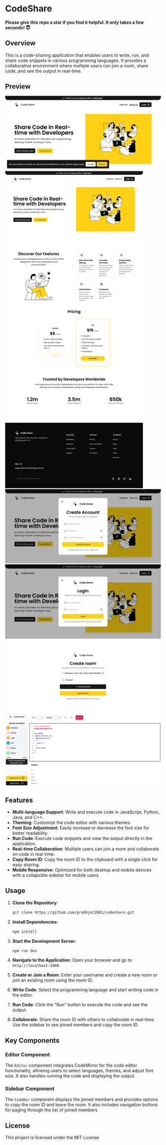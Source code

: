 # CodeShare 
**Please give this repo a star if you find it helpful. It only takes a few seconds! 😇**
## Overview

This is a code-sharing application that enables users to write, run, and share code snippets in various programming languages. It provides a collaborative environment where multiple users can join a room, share code, and see the output in real-time.

## Preview

![Alt text](https://github.com/prabhjot2001/codeshare/blob/main/preview/preview%20(5).png)
![Alt text](https://github.com/prabhjot2001/codeshare/blob/main/preview/preview%20(4).png)
![Alt text](https://github.com/prabhjot2001/codeshare/blob/main/preview/preview%20(2).png)
![Alt text](https://github.com/prabhjot2001/codeshare/blob/main/preview/preview%20(3).png)
![Alt text](https://github.com/prabhjot2001/codeshare/blob/main/preview/preview%20(6).png)
![Alt text](https://github.com/prabhjot2001/codeshare/blob/main/preview/preview%20(7).png)

## Features

- **Multi-language Support**: Write and execute code in JavaScript, Python, Java, and C++.
- **Theming**: Customize the code editor with various themes.
- **Font Size Adjustment**: Easily increase or decrease the font size for better readability.
- **Run Code**: Execute code snippets and view the output directly in the application.
- **Real-time Collaboration**: Multiple users can join a room and collaborate on code in real-time.
- **Copy Room ID**: Copy the room ID to the clipboard with a single click for easy sharing.
- **Mobile Responsive**: Optimized for both desktop and mobile devices with a collapsible sidebar for mobile users.

## Usage

1. **Clone the Repository**:
    ```bash
    git clone https://github.com/prabhjot2001/codeshare.git
    ```

2. **Install Dependencies**:
    ```bash
    npm install
    ```

3. **Start the Development Server**:
    ```bash
    npm run dev
    ```

4. **Navigate to the Application**:
    Open your browser and go to `http://localhost:3000`.

5. **Create or Join a Room**:
    Enter your username and create a new room or join an existing room using the room ID.

6. **Write Code**:
    Select the programming language and start writing code in the editor.

7. **Run Code**:
    Click the "Run" button to execute the code and see the output.

8. **Collaborate**:
    Share the room ID with others to collaborate in real-time. Use the sidebar to see joined members and copy the room ID.

## Key Components

### Editor Component

The `Editor` component integrates CodeMirror for the code editor functionality, allowing users to select languages, themes, and adjust font size. It also handles running the code and displaying the output.

### Sidebar Component

The `SideBar` component displays the joined members and provides options to copy the room ID and leave the room. It also includes navigation buttons for paging through the list of joined members.

## License

This project is licensed under the MIT License
